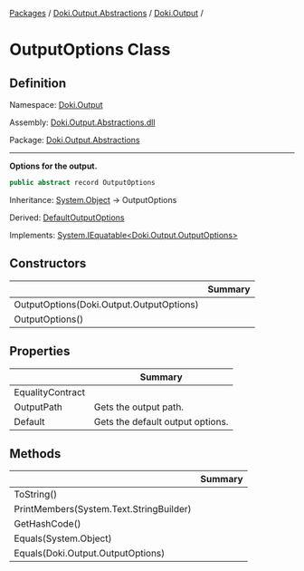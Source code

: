 [Packages](../../README.md) / [Doki.Output.Abstractions](../README.md) / [Doki.Output](README.md) / 

# OutputOptions Class

## Definition

Namespace: [Doki.Output](README.md)

Assembly: [Doki.Output.Abstractions.dll](../README.md)

Package: [Doki.Output.Abstractions](https://www.nuget.org/packages/Doki.Output.Abstractions)

---

**Options for the output.**

```csharp
public abstract record OutputOptions
```

Inheritance: [System.Object](https://learn.microsoft.com/en-us/dotnet/api/System.Object) → OutputOptions

Derived: [DefaultOutputOptions](Doki.Output.DefaultOutputOptions.md)

Implements: [System.IEquatable&lt;Doki.Output.OutputOptions&gt;](https://learn.microsoft.com/en-us/dotnet/api/System.IEquatable&lt;Doki.Output.OutputOptions&gt;)

## Constructors

|   |Summary|
|---|---|
|OutputOptions(Doki.Output.OutputOptions)||
|OutputOptions()||


## Properties

|   |Summary|
|---|---|
|EqualityContract||
|OutputPath|Gets the output path.|
|Default|Gets the default output options.|


## Methods

|   |Summary|
|---|---|
|ToString()||
|PrintMembers(System.Text.StringBuilder)||
|GetHashCode()||
|Equals(System.Object)||
|Equals(Doki.Output.OutputOptions)||


